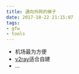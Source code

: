```yaml
---
title: 通向外网的梯子
date: 2017-10-22 21:15:07
tags: 
- gfw
- tools
---
```


* 机场最为方便
* [v2ray](https://www.v2ray.com/)适合自建
* ...

